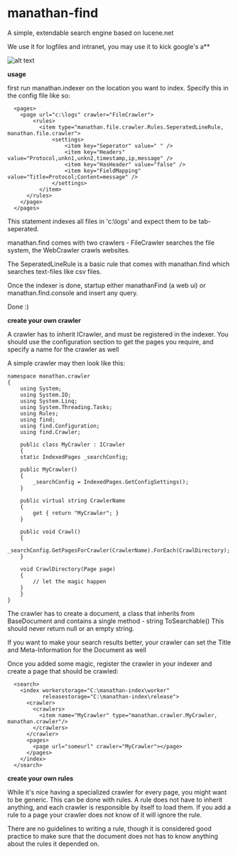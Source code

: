 manathan-find
=============

A simple, extendable search engine based on lucene.net

We use it for logfiles and intranet, you may use it to kick google's a**

![alt text][logo]

[logo]: http://www.manathan.net/4a0b1c10-7aca-4370-ac5e-ec3903bd2fff.document "manathan-find"

**usage**

first run manathan.indexer on the location you want to index. Specify this in the config file like so: 

      <pages>
        <page url="c:\logs" crawler="FileCrawler">
            <rules>
              <item type="manathan.file.crawler.Rules.SeperatedLineRule, manathan.file.crawler">
                  <settings>
                      <item key="Seperator" value="	" />
                      <item key="Headers" value="Protocol,unkn1,unkn2,timestamp,ip,message" />
                      <item key="HasHeader" value="false" />
                      <item key="FieldMapping" value="Title=Protocol;Content=message" />
                  </settings>
              </item>
          </rules>
        </page>
      </pages>

This statement indexes all files in 'c:\logs' and expect them to be tab-seperated.
      
manathan.find comes with two crawlers - FileCrawler searches the file system, the WebCrawler crawls websites.
      
The SeperatedLineRule is a basic rule that comes with manathan.find which searches text-files like csv files.

Once the indexer is done, startup either manathanFind (a web ui) or manathan.find.console and insert any query.

Done :)

**create your own crawler**

A crawler has to inherit ICrawler, and must be registered in the indexer. You should use the configuration section to get the pages you require, and specify a name for the crawler as well

A simple crawler may then look like this:

	namespace manathan.crawler
	{
	    using System;
	    using System.IO;
	    using System.Linq;
	    using System.Threading.Tasks;
	    using Rules;
	    using find;
	    using find.Configuration;
	    using find.Crawler;

	    public class MyCrawler : ICrawler
	    {
		static IndexedPages _searchConfig;

		public MyCrawler()
		{
		    _searchConfig = IndexedPages.GetConfigSettings();
		}

		public virtual string CrawlerName
		{
		    get { return "MyCrawler"; }
		}

		public void Crawl()
		{
		    _searchConfig.GetPagesForCrawler(CrawlerName).ForEach(CrawlDirectory);
		}

		void CrawlDirectory(Page page)
		{
		    // let the magic happen
		}
	    }
	}

The crawler has to create a document, a class that inherits from BaseDocument and contains a single method - string ToSearchable()
This should never return null or an empty string. 

If you want to make your search results better, your crawler can set the Title and Meta-Information for the Document as well
	
Once you added some magic, register the crawler in your indexer and create a page that should be crawled:

	  <search>
	    <index workerstorage="C:\manathan-index\worker"
	           releasestorage="C:\manathan-index\release">
	      <crawler>
	        <crawlers>
	          <item name="MyCrawler" type="manathan.crawler.MyCrawler, manathan.crawler"/>
	        </crawlers>
	      </crawler>
	      <pages>
	        <page url="someurl" crawler="MyCrawler"></page>
	      </pages>
	    </index>
	  </search>

**create your own rules**

While it's nice having a specialized crawler for every page, you might want to be generic. This can be done with rules.
A rule does not have to inherit anything, and each crawler is responsible by itself to load them. If you add a rule to a page your crawler does not know of it will ignore the rule.

There are no guidelines to writing a rule, though it is considered good practice to make sure that the document does not has to know anything about the rules it depended on.
